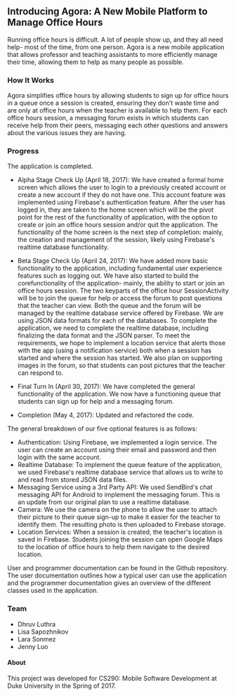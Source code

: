 ## Introducing **Agora**: A New Mobile Platform to Manage Office Hours

Running office hours is difficult. A lot of people show up, and they all need help- most of the time, from one person. Agora is a new mobile application that allows professor and teaching assistants to more efficiently manage their time, allowing them to help as many people as possible.

### How It Works
Agora simplifies office hours by allowing students to sign up for office hours in a queue once a session is created, ensuring they don't waste time and are only at office hours when the teacher is available to help them. For each office hours session, a messaging forum exists in which students can receive help from their peers, messaging each other questions and answers about the various issues they are having.


### Progress

The application is completed.

- Alpha Stage Check Up (April 18, 2017): We have created a formal home screen which allows the user to login to a previously created account or create a new account if they do not have one. This account feature was implemented using Firebase's authentication feature. After the user has logged in, they are taken to the home screen which will be the pivot point for the rest of the functionality of application, with the option to create or join an office hours session and/or quit the application. The functionality of the home screen is the next step of completion: mainly, the creation and management of the session, likely using Firebase's realtime database functionality.

- Beta Stage Check Up (April 24, 2017): We have added more basic functionality to the application, including fundamental user experience features such as logging out. We have also started to build the corefunctionality of the application- mainly, the ability to start or join an office hours session. The two keyparts of the office hour SessionActivity will be to join the queue for help or access the forum to post questions that the teacher can view. Both the queue and the forum will be managed by the realtime database service offered by Firebase. We are using JSON data formats for each of the databases. To complete the application, we need to complete the realtime database, including finalizing the data format and the JSON parser. To meet the requirements, we hope to implement a location service that alerts those with the app (using a notification service) both when a session has started and where the session has started. We also plan on supporting images in the forum, so that students can post pictures that the teacher can respond to.

- Final Turn In (April 30, 2017): We have completed the general functionality of the application. We now have a functioning queue that students can sign up for help and a messaging forum.

- Completion (May 4, 2017): Updated and refactored the code.

The general breakdown of our five optional features is as follows:

  * Authentication: Using Firebase, we implemented a login service. The user can create an account using their email and password and then login with the same account.
  * Realtime Database: To implement the queue feature of the application, we used Firebase's realtime database
service that allows us to write to and read from stored JSON data files.
  * Messaging Service using a 3rd Party API: We used SendBird's chat messaging API for Android to implement the messaging forum. This is an update from our original plan to use a realtime database.
  * Camera: We use the camera on the phone to allow the user to attach their picture to their queue sign-up to make it easier for the teacher to identify them. The resulting photo is then uploaded to Firebase storage.
  * Location Services: When a session is created, the teacher's location is saved in Firebase. Students joining the session can open Google Maps to the location of office hours to help them navigate to the desired location.

User and programmer documentation can be found in the Github repository. The user documentation outlines how
a typical user can use the application and the programmer documentation gives an overview of the different
classes used in the application.

### Team
- Dhruv Luthra
- Lisa Sapozhnikov
- Lara Sonmez
- Jenny Luo

#### About
This project was developed for CS290: Mobile Software Development at Duke University in the Spring of 2017.
